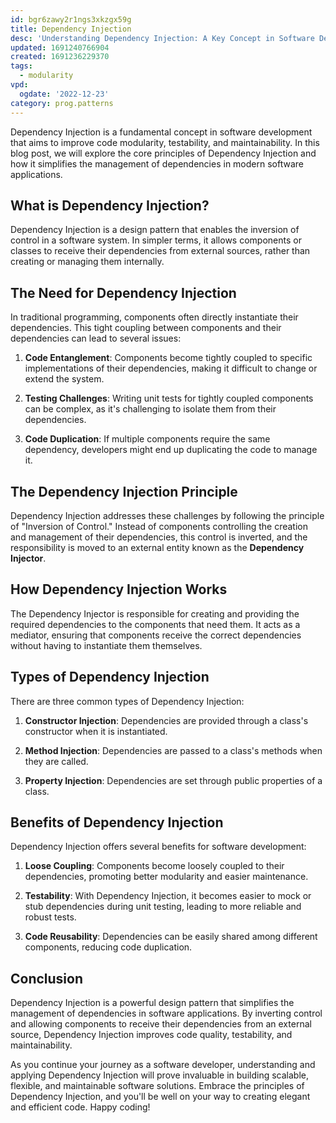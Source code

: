 ```yaml
---
id: bgr6zawy2r1ngs3xkzgx59g
title: Dependency Injection
desc: 'Understanding Dependency Injection: A Key Concept in Software Development'
updated: 1691240766904
created: 1691236229370
tags:
  - modularity
vpd:
  ogdate: '2022-12-23'
category: prog.patterns
---
```

Dependency Injection is a fundamental concept in software development that aims to improve code modularity, testability, and maintainability. In this blog post, we will explore the core principles of Dependency Injection and how it simplifies the management of dependencies in modern software applications.

## What is Dependency Injection?

Dependency Injection is a design pattern that enables the inversion of control in a software system. In simpler terms, it allows components or classes to receive their dependencies from external sources, rather than creating or managing them internally.

## The Need for Dependency Injection

In traditional programming, components often directly instantiate their dependencies. This tight coupling between components and their dependencies can lead to several issues:

1. **Code Entanglement**: Components become tightly coupled to specific implementations of their dependencies, making it difficult to change or extend the system.

2. **Testing Challenges**: Writing unit tests for tightly coupled components can be complex, as it's challenging to isolate them from their dependencies.

3. **Code Duplication**: If multiple components require the same dependency, developers might end up duplicating the code to manage it.

## The Dependency Injection Principle

Dependency Injection addresses these challenges by following the principle of "Inversion of Control." Instead of components controlling the creation and management of their dependencies, this control is inverted, and the responsibility is moved to an external entity known as the **Dependency Injector**.

## How Dependency Injection Works

The Dependency Injector is responsible for creating and providing the required dependencies to the components that need them. It acts as a mediator, ensuring that components receive the correct dependencies without having to instantiate them themselves.

## Types of Dependency Injection

There are three common types of Dependency Injection:

1. **Constructor Injection**: Dependencies are provided through a class's constructor when it is instantiated.

2. **Method Injection**: Dependencies are passed to a class's methods when they are called.

3. **Property Injection**: Dependencies are set through public properties of a class.

## Benefits of Dependency Injection

Dependency Injection offers several benefits for software development:

1. **Loose Coupling**: Components become loosely coupled to their dependencies, promoting better modularity and easier maintenance.

2. **Testability**: With Dependency Injection, it becomes easier to mock or stub dependencies during unit testing, leading to more reliable and robust tests.

3. **Code Reusability**: Dependencies can be easily shared among different components, reducing code duplication.

## Conclusion

Dependency Injection is a powerful design pattern that simplifies the management of dependencies in software applications. By inverting control and allowing components to receive their dependencies from an external source, Dependency Injection improves code quality, testability, and maintainability.

As you continue your journey as a software developer, understanding and applying Dependency Injection will prove invaluable in building scalable, flexible, and maintainable software solutions. Embrace the principles of Dependency Injection, and you'll be well on your way to creating elegant and efficient code. Happy coding!

